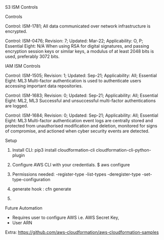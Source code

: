 S3 ISM Controls

Controls

Control: ISM-1781;
All data communicated over network infrastructure is encrypted.

Control: ISM-0476; Revision: 7; Updated: Mar-22; Applicability: O, P; Essential Eight: N/A When using RSA for digital signatures, and passing encryption session keys or similar keys, a modulus of at least 2048 bits is used, preferably 3072 bits.


IAM ISM Controls

Control: ISM-1505; Revision: 1; Updated: Sep-21; Applicability: All; Essential Eight: ML3
Multi-factor authentication is used to authenticate users accessing important data repositories.

Control: ISM-1683; Revision: 0; Updated: Sep-21; Applicability: All; Essential Eight: ML2, ML3
Successful and unsuccessful multi-factor authentications are logged.

Control: ISM-1684; Revision: 0; Updated: Sep-21; Applicability: All; Essential Eight: ML3
Multi-factor authentication event logs are centrally stored and protected from unauthorised modification and deletion,
monitored for signs of compromise, and actioned when cyber security events are detected.

Setup
1. Install CLI:  pip3 install cloudformation-cli cloudformation-cli-python-plugin
2. Configure AWS CLI with your credentials.
$ aws configure

3. Permissions needed:
      -register-type
      -list-types
      -deregister-type
      -set-type-configuration

4. generate hook :  cfn generate

5. 

Future Automation 
- Requires user to configure AWS 
      i.e. AWS Secret Key,  
- User ARN

Extra: https://github.com/aws-cloudformation/aws-cloudformation-samples

